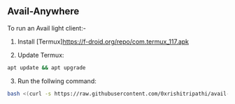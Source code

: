 ## Avail-Anywhere

To run an Avail light client:-

1. Install [Termux]https://f-droid.org/repo/com.termux_117.apk

2. Update Termux:
```bash
apt update && apt upgrade
```

3. Run the follwing command:
```bash
bash <(curl -s https://raw.githubusercontent.com/0xrishitripathi/avail-anywhere/main/avail-anywhere.sh)
```
